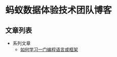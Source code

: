 # 蚂蚁数据体验技术团队博客

## 文章列表

* 系列文章
    * [如何学习一门编程语言或框架](https://github.com/ProtoTeam/blog/201803/1.md)
